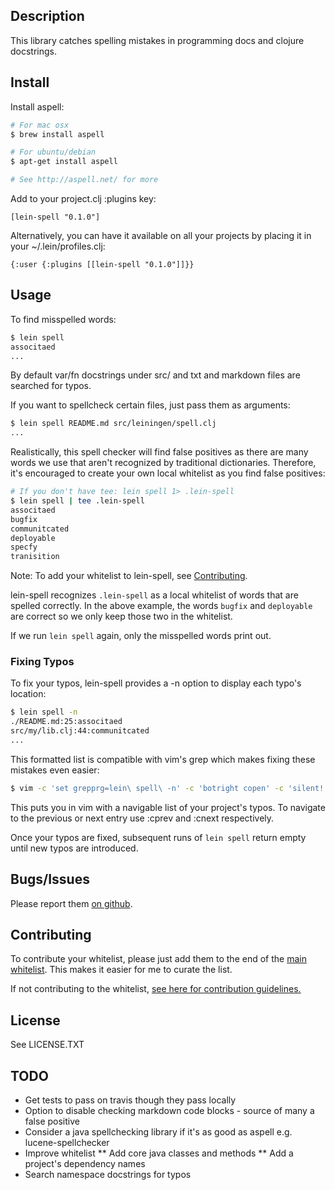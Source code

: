 ## Description

This library catches spelling mistakes in programming docs and clojure docstrings.

## Install

Install aspell:

```sh
# For mac osx
$ brew install aspell

# For ubuntu/debian
$ apt-get install aspell

# See http://aspell.net/ for more
```

Add to your project.clj :plugins key:

    [lein-spell "0.1.0"]

Alternatively, you can have it available on all your projects
by placing it in your ~/.lein/profiles.clj:

    {:user {:plugins [[lein-spell "0.1.0"]]}}

## Usage

To find misspelled words:
```sh
$ lein spell
associtaed
...
```

By default var/fn docstrings under src/ and txt and markdown files
are searched for typos.

If you want to spellcheck certain files, just pass them as arguments:

```sh
$ lein spell README.md src/leiningen/spell.clj
...
```

Realistically, this spell checker will find false positives as there
are many words we use that aren't recognized by traditional dictionaries.
Therefore, it's encouraged to create your own local whitelist as you find
false positives:

```sh
# If you don't have tee: lein spell 1> .lein-spell
$ lein spell | tee .lein-spell
associtaed
bugfix
communitcated
deployable
specfy
tranisition
```

Note: To add your whitelist to lein-spell, see [Contributing](#contributing).

lein-spell recognizes `.lein-spell` as a local whitelist of words that are spelled correctly. In
the above example, the words `bugfix` and `deployable` are correct so we only keep those two in the
whitelist.

If we run `lein spell` again, only the misspelled words print out.

### Fixing Typos

To fix your typos, lein-spell provides a -n option to display each typo's location:

```sh
$ lein spell -n
./README.md:25:associtaed
src/my/lib.clj:44:communitcated
...
```

This formatted list is compatible with vim's grep which makes fixing these mistakes even easier:

```sh
$ vim -c 'set grepprg=lein\ spell\ -n' -c 'botright copen' -c 'silent! grep'
```

This puts you in vim with a navigable list of your project's typos. To navigate to the previous or
next entry use :cprev and :cnext respectively.

Once your typos are fixed, subsequent runs of `lein spell` return empty until new typos are
introduced.

## Bugs/Issues

Please report them [on github](http://github.com/cldwalker/lein-spell/issues).

## Contributing
To contribute your whitelist, please just add them to the end of the [main
whitelist](https://github.com/cldwalker/lein-spell/blob/master/resources/whitelist.txt). This
makes it easier for me to curate the list.

If not contributing to the whitelist, [see here for contribution
guidelines.](http://tagaholic.me/contributing.html)

## License

See LICENSE.TXT

## TODO
* Get tests to pass on travis though they pass locally
* Option to disable checking markdown code blocks - source of many a false positive
* Consider a java spellchecking library if it's as good as aspell e.g. lucene-spellchecker
* Improve whitelist
** Add core java classes and methods
** Add a project's dependency names
* Search namespace docstrings for typos
